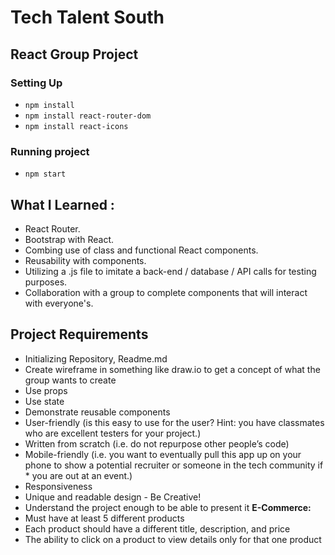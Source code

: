 # Tech Talent South

## React Group Project
### Setting Up
* `npm install`
* `npm install react-router-dom`
* `npm install react-icons`

### Running project
* `npm start`

## What I Learned :
* React Router.
* Bootstrap with React.
* Combing use of class and functional React components.
* Reusability with components.
* Utilizing a .js file to imitate a back-end / database / API calls for testing purposes.
* Collaboration with a group to complete components that will interact with everyone's.


## Project Requirements
* Initializing Repository, Readme.md
* Create wireframe in something like draw.io to get a concept of what the group wants to create
* Use props
* Use state 
* Demonstrate reusable components
* User-friendly (is this easy to use for the user? Hint: you have classmates who are excellent testers for your project.) 
* Written from scratch (i.e. do not repurpose other people’s code) 
* Mobile-friendly (i.e. you want to eventually pull this app up on your phone to show a potential recruiter or someone in the tech community if * you are out at an event.) 
* Responsiveness 
* Unique and readable design - Be Creative!
* Understand the project enough to be able to present it
**E-Commerce:**
* Must have at least 5 different products
* Each product should have a different title, description, and price
* The ability to click on a product to view details only for that one product